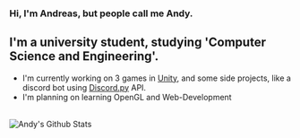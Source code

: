 ### Hi, I'm Andreas, but people call me Andy.

## I'm a university student, studying 'Computer Science and Engineering'.
- I'm currently working on 3 games in [Unity][unity], and some side projects, like a discord bot using [Discord.py][discord] API.
- I'm planning on learning OpenGL and Web-Development

<br />

<img align="left" alt="Andy's Github Stats" src="https://github-readme-stats.vercel.app/api?username=AndreasTar&show_icons=true&hide_border=true"/>

[discord]: https://github.com/Rapptz/discord.py
[unity]: https://unity.com/
